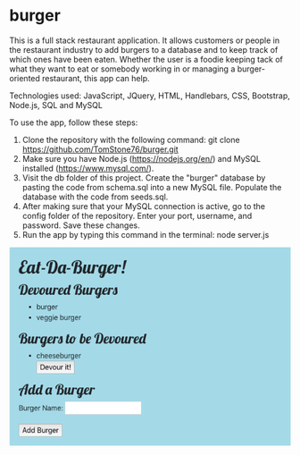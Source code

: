 # burger

This is a full stack restaurant application. It allows customers or people in the restaurant industry to add burgers to a database and to keep track of which ones have been eaten. Whether the user is a foodie keeping tack of what they want to eat or somebody working in or managing a burger-oriented restaurant, this app can help.

Technologies used: JavaScript, JQuery, HTML, Handlebars, CSS, Bootstrap, Node.js, SQL and MySQL

To use the app, follow these steps:
1. Clone the repository with the following command: git clone https://github.com/TomStone76/burger.git
2. Make sure you have Node.js (https://nodejs.org/en/) and MySQL installed (https://www.mysql.com/).
3. Visit the db folder of this project. Create the "burger" database by pasting the code from schema.sql into a new MySQL file. Populate the database with the code from seeds.sql.
4. After making sure that your MySQL connection is active, go to the config folder of the repository. Enter your port, username, and password. Save these changes.
5. Run the app by typing this command in the terminal: node server.js

![Screenshot](public/assets/img/eatburger.png)